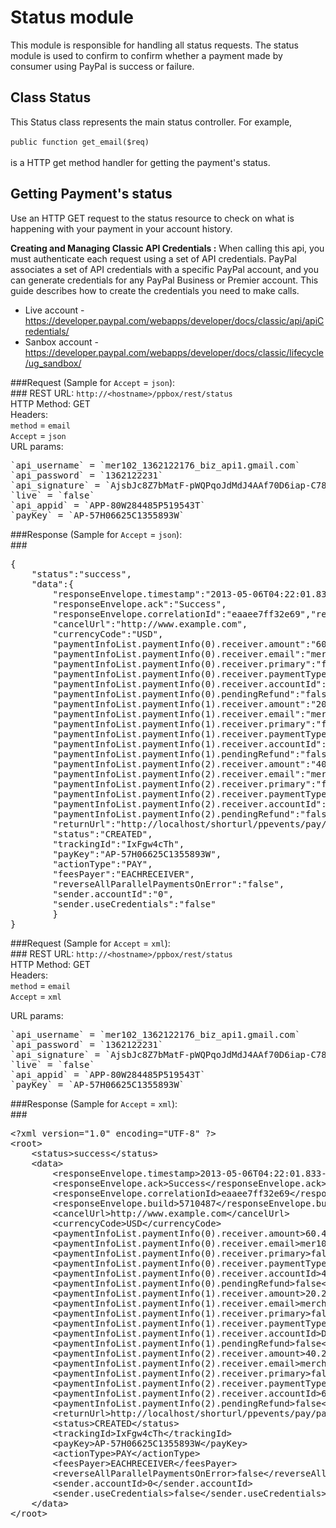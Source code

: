 Status module
======================
This module is responsible for handling all status requests. The status module is used to confirm to confirm whether a payment made by 
consumer using PayPal is success or failure.

Class Status
--------------
This Status class represents the main status controller. 
For example, <br><br>
`public function get_email($req)` <br><br>
is a HTTP get method handler for getting the payment's status.

Getting Payment's status
---------------------------
Use an HTTP GET request to the status resource to check on what is happening with your payment in your account history.

<b>Creating and Managing Classic API Credentials :</b>
When calling this api, you must authenticate each request using a set of API credentials. PayPal associates a set of API credentials with a specific PayPal account, and you can generate credentials for any PayPal Business or Premier account.
This guide describes how to create the credentials you need to make calls.
* Live account - https://developer.paypal.com/webapps/developer/docs/classic/api/apiCredentials/
* Sanbox account - https://developer.paypal.com/webapps/developer/docs/classic/lifecycle/ug_sandbox/

###Request (Sample for `Accept` = `json`):<br>###
REST URL: `http://<hostname>/ppbox/rest/status` <br>
HTTP Method: GET <br>
Headers: <br>
`method` = `email` <br>
`Accept` = `json` <br>
URL params: <br>
<pre>
`api_username` = `mer102_1362122176_biz_api1.gmail.com` 
`api_password` = `1362122231` 
`api_signature` = `AjsbJc8Z7bMatF-pWQPqoJdMdJ4AAf70D6iap-C787dthlUmSAbwoCv-` 
`live` = `false` 
`api_appid` = `APP-80W284485P519543T`
`payKey` = `AP-57H06625C1355893W` 
</pre>


###Response (Sample for `Accept` = `json`):<br>###
<pre>
{
	"status":"success",
	"data":{	
		"responseEnvelope.timestamp":"2013-05-06T04:22:01.833-07:00",
		"responseEnvelope.ack":"Success",
		"responseEnvelope.correlationId":"eaaee7ff32e69","responseEnvelope.build":"5710487",
		"cancelUrl":"http://www.example.com",
		"currencyCode":"USD",	
		"paymentInfoList.paymentInfo(0).receiver.amount":"60.40",
		"paymentInfoList.paymentInfo(0).receiver.email":"mer101_1359454882_biz@gmail.com",
		"paymentInfoList.paymentInfo(0).receiver.primary":"false",
		"paymentInfoList.paymentInfo(0).receiver.paymentType":"SERVICE",
		"paymentInfoList.paymentInfo(0).receiver.accountId":"4PJWZVWJKG6AW",
		"paymentInfoList.paymentInfo(0).pendingRefund":"false",
		"paymentInfoList.paymentInfo(1).receiver.amount":"20.20",
		"paymentInfoList.paymentInfo(1).receiver.email":"merchant201_biz@gmail.com",
		"paymentInfoList.paymentInfo(1).receiver.primary":"false",
		"paymentInfoList.paymentInfo(1).receiver.paymentType":"SERVICE",
		"paymentInfoList.paymentInfo(1).receiver.accountId":"DTHA6YTZ6SJ6C",
		"paymentInfoList.paymentInfo(1).pendingRefund":"false",
		"paymentInfoList.paymentInfo(2).receiver.amount":"40.20",
		"paymentInfoList.paymentInfo(2).receiver.email":"merchant202_biz@gmail.com",
		"paymentInfoList.paymentInfo(2).receiver.primary":"false",
		"paymentInfoList.paymentInfo(2).receiver.paymentType":"SERVICE",
		"paymentInfoList.paymentInfo(2).receiver.accountId":"6L3WNCSZKX668",
		"paymentInfoList.paymentInfo(2).pendingRefund":"false",
		"returnUrl":"http://localhost/shorturl/ppevents/pay/paysuccess.php",	
		"status":"CREATED",
		"trackingId":"IxFgw4cTh",
		"payKey":"AP-57H06625C1355893W",
		"actionType":"PAY",
		"feesPayer":"EACHRECEIVER",
		"reverseAllParallelPaymentsOnError":"false",
		"sender.accountId":"0",
		"sender.useCredentials":"false"
		}
}
</pre>

###Request (Sample for `Accept` = `xml`):<br>###
REST URL: `http://<hostname>/ppbox/rest/status` <br>
HTTP Method: GET <br>
Headers: <br>
`method` = `email` <br>
`Accept` = `xml` <br>

URL params: <br>
<pre>
`api_username` = `mer102_1362122176_biz_api1.gmail.com` 
`api_password` = `1362122231` 
`api_signature` = `AjsbJc8Z7bMatF-pWQPqoJdMdJ4AAf70D6iap-C787dthlUmSAbwoCv-` 
`live` = `false` 
`api_appid` = `APP-80W284485P519543T`
`payKey` = `AP-57H06625C1355893W` 
</pre>


###Response (Sample for `Accept` = `xml`):<br>###
<pre>
&lt;?xml version=&quot;1.0&quot; encoding=&quot;UTF-8&quot; ?&gt;
&lt;root&gt;
	&lt;status&gt;success&lt;/status&gt;
	&lt;data&gt;
		&lt;responseEnvelope.timestamp&gt;2013-05-06T04:22:01.833-07:00&lt;/responseEnvelope.timestamp&gt;
		&lt;responseEnvelope.ack&gt;Success&lt;/responseEnvelope.ack&gt;
		&lt;responseEnvelope.correlationId&gt;eaaee7ff32e69&lt;/responseEnvelope.correlationId&gt;
		&lt;responseEnvelope.build&gt;5710487&lt;/responseEnvelope.build&gt;
		&lt;cancelUrl&gt;http://www.example.com&lt;/cancelUrl&gt;
		&lt;currencyCode&gt;USD&lt;/currencyCode&gt;
		&lt;paymentInfoList.paymentInfo(0).receiver.amount&gt;60.40&lt;/paymentInfoList.paymentInfo(0).receiver.amount&gt;
		&lt;paymentInfoList.paymentInfo(0).receiver.email&gt;mer101_1359454882_biz@gmail.com&lt;/paymentInfoList.paymentInfo(0).receiver.email&gt;
		&lt;paymentInfoList.paymentInfo(0).receiver.primary&gt;false&lt;/paymentInfoList.paymentInfo(0).receiver.primary&gt;
		&lt;paymentInfoList.paymentInfo(0).receiver.paymentType&gt;SERVICE&lt;/paymentInfoList.paymentInfo(0).receiver.paymentType&gt;
		&lt;paymentInfoList.paymentInfo(0).receiver.accountId&gt;4PJWZVWJKG6AW&lt;/paymentInfoList.paymentInfo(0).receiver.accountId&gt;
		&lt;paymentInfoList.paymentInfo(0).pendingRefund&gt;false&lt;/paymentInfoList.paymentInfo(0).pendingRefund&gt;
		&lt;paymentInfoList.paymentInfo(1).receiver.amount&gt;20.20&lt;/paymentInfoList.paymentInfo(1).receiver.amount&gt;
		&lt;paymentInfoList.paymentInfo(1).receiver.email&gt;merchant201_biz@gmail.com&lt;/paymentInfoList.paymentInfo(1).receiver.email&gt;
		&lt;paymentInfoList.paymentInfo(1).receiver.primary&gt;false&lt;/paymentInfoList.paymentInfo(1).receiver.primary&gt;
		&lt;paymentInfoList.paymentInfo(1).receiver.paymentType&gt;SERVICE&lt;/paymentInfoList.paymentInfo(1).receiver.paymentType&gt;
		&lt;paymentInfoList.paymentInfo(1).receiver.accountId&gt;DTHA6YTZ6SJ6C&lt;/paymentInfoList.paymentInfo(1).receiver.accountId&gt;
		&lt;paymentInfoList.paymentInfo(1).pendingRefund&gt;false&lt;/paymentInfoList.paymentInfo(1).pendingRefund&gt;
		&lt;paymentInfoList.paymentInfo(2).receiver.amount&gt;40.20&lt;/paymentInfoList.paymentInfo(2).receiver.amount&gt;
		&lt;paymentInfoList.paymentInfo(2).receiver.email&gt;merchant202_biz@gmail.com&lt;/paymentInfoList.paymentInfo(2).receiver.email&gt;
		&lt;paymentInfoList.paymentInfo(2).receiver.primary&gt;false&lt;/paymentInfoList.paymentInfo(2).receiver.primary&gt;
		&lt;paymentInfoList.paymentInfo(2).receiver.paymentType&gt;SERVICE&lt;/paymentInfoList.paymentInfo(2).receiver.paymentType&gt;
		&lt;paymentInfoList.paymentInfo(2).receiver.accountId&gt;6L3WNCSZKX668&lt;/paymentInfoList.paymentInfo(2).receiver.accountId&gt;
		&lt;paymentInfoList.paymentInfo(2).pendingRefund&gt;false&lt;/paymentInfoList.paymentInfo(2).pendingRefund&gt;
		&lt;returnUrl&gt;http://localhost/shorturl/ppevents/pay/paysuccess.php&lt;/returnUrl&gt;
		&lt;status&gt;CREATED&lt;/status&gt;
		&lt;trackingId&gt;IxFgw4cTh&lt;/trackingId&gt;
		&lt;payKey&gt;AP-57H06625C1355893W&lt;/payKey&gt;
		&lt;actionType&gt;PAY&lt;/actionType&gt;
		&lt;feesPayer&gt;EACHRECEIVER&lt;/feesPayer&gt;
		&lt;reverseAllParallelPaymentsOnError&gt;false&lt;/reverseAllParallelPaymentsOnError&gt;
		&lt;sender.accountId&gt;0&lt;/sender.accountId&gt;
		&lt;sender.useCredentials&gt;false&lt;/sender.useCredentials&gt;
	&lt;/data&gt;
&lt;/root&gt;	
</pre>
